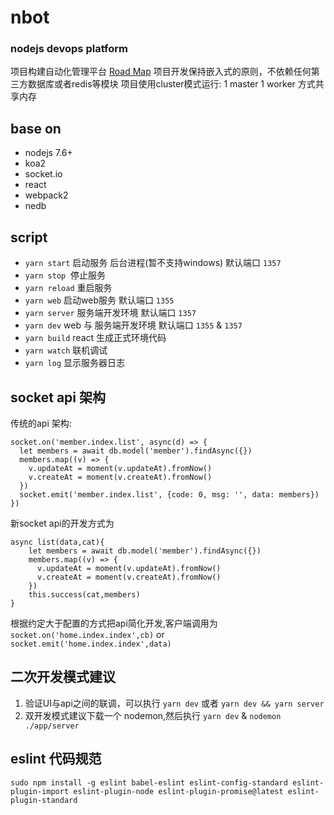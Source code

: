 # nbot 
### nodejs devops platform
项目构建自动化管理平台 [Road Map](https://github.com/nodenext/nbot/blob/master/document/roadmap.md "road map")
项目开发保持嵌入式的原则，不依赖任何第三方数据库或者redis等模块
项目使用cluster模式运行: 1 master 1 worker 方式共享内存


## base on
+ nodejs 7.6+
+ koa2 
+ socket.io 
+ react 
+ webpack2
+ nedb

## script
+ `yarn start` 启动服务 后台进程(暂不支持windows) 默认端口 `1357` 
+ `yarn stop`  停止服务 
+ `yarn reload` 重启服务
+ `yarn web` 启动web服务 默认端口 `1355`
+ `yarn server` 服务端开发环境 默认端口 `1357`
+ `yarn dev` web 与 服务端开发环境 默认端口 `1355` & `1357`
+ `yarn build` react 生成正式环境代码 
+ `yarn watch` 联机调试
+ `yarn log` 显示服务器日志

## socket api 架构
传统的api 架构:
```
socket.on('member.index.list', async(d) => {
  let members = await db.model('member').findAsync({})
  members.map((v) => {
    v.updateAt = moment(v.updateAt).fromNow()
    v.createAt = moment(v.createAt).fromNow()
  })
  socket.emit('member.index.list', {code: 0, msg: '', data: members})
})
```
新socket api的开发方式为
```
async list(data,cat){
    let members = await db.model('member').findAsync({})
    members.map((v) => {
      v.updateAt = moment(v.updateAt).fromNow()
      v.createAt = moment(v.createAt).fromNow()
    })
    this.success(cat,members)
}
```
根据约定大于配置的方式把api简化开发,客户端调用为 `socket.on('home.index.index',cb)` or `socket.emit('home.index.index',data)`

## 二次开发模式建议
1. 验证UI与api之间的联调，可以执行 `yarn dev` 或者 `yarn dev && yarn server`
2. 双开发模式建议下载一个 nodemon,然后执行 `yarn dev` & `nodemon ./app/server`

## eslint 代码规范
```
sudo npm install -g eslint babel-eslint eslint-config-standard eslint-plugin-import eslint-plugin-node eslint-plugin-promise@latest eslint-plugin-standard
```
